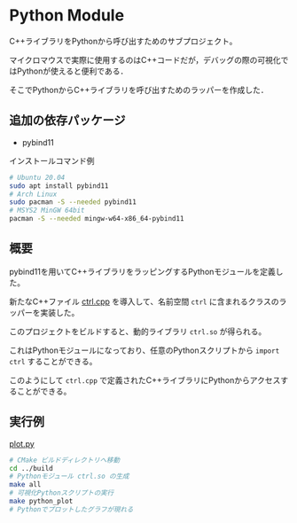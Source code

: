 # Python Module

C++ライブラリをPythonから呼び出すためのサブプロジェクト。

マイクロマウスで実際に使用するのはC++コードだが，デバッグの際の可視化ではPythonが使えると便利である．

そこでPythonからC++ライブラリを呼び出すためのラッパーを作成した．

## 追加の依存パッケージ

- pybind11

インストールコマンド例

```sh
# Ubuntu 20.04
sudo apt install pybind11
# Arch Linux
sudo pacman -S --needed pybind11
# MSYS2 MinGW 64bit
pacman -S --needed mingw-w64-x86_64-pybind11
```

## 概要

pybind11を用いてC++ライブラリをラッピングするPythonモジュールを定義した。

新たなC++ファイル [ctrl.cpp](ctrl.cpp) を導入して、名前空間 `ctrl` に含まれるクラスのラッパーを実装した。

このプロジェクトをビルドすると、動的ライブラリ `ctrl.so` が得られる。

これはPythonモジュールになっており、任意のPythonスクリプトから `import ctrl` することができる。

このようにして `ctrl.cpp` で定義されたC++ライブラリにPythonからアクセスすることができる。

## 実行例

[plot.py](plot.py)

```sh
# CMake ビルドディレクトリへ移動
cd ../build
# Pythonモジュール ctrl.so の生成
make all
# 可視化Pythonスクリプトの実行
make python_plot
# Pythonでプロットしたグラフが現れる
```
